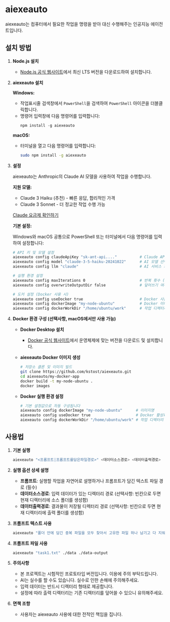 # aiexeauto

aiexeauto는 컴퓨터에서 필요한 작업을 명령을 받아 대신 수행해주는 인공지능 에이전트입니다.

## 설치 방법

1. **Node.js 설치**
   - [Node.js 공식 웹사이트](https://nodejs.org/)에서 최신 LTS 버전을 다운로드하여 설치합니다.

2. **aiexeauto 설치**

   **Windows:**
   - 작업표시줄 검색창에서 `PowerShell`을 검색하여 `PowerShell` 아이콘을 더블클릭합니다.
   - 명령어 입력창에 다음 명령어를 입력합니다:
     ```powershell
     npm install -g aiexeauto
     ```

   **macOS:**
   - 터미널을 열고 다음 명령어를 입력합니다:
     ```bash
     sudo npm install -g aiexeauto
     ```

3. **설정**

   aiexeauto는 Anthropic의 Claude AI 모델을 사용하여 작업을 수행합니다.

   **지원 모델:**
   - Claude 3 Haiku (추천) - 빠른 응답, 합리적인 가격
   - Claude 3 Sonnet - 더 정교한 작업 수행 가능

   [Claude 요금제 확인하기](https://www.anthropic.com/pricing#anthropic-api)

   **기본 설정:**

   Windows와 macOS 공통으로 PowerShell 또는 터미널에서 다음 명령어를 입력하여 설정합니다:

   ```bash
   # API 키 및 모델 설정
   aiexeauto config claudeApiKey "sk-ant-api...."          # Claude API 키 (기본값: "") https://console.anthropic.com/settings/keys 에서 발급 가능
   aiexeauto config model "claude-3-5-haiku-20241022"      # AI 모델 선택 (기본값: "claude-3-5-haiku-20241022")
   aiexeauto config llm "claude"                           # AI 서비스 지정 (기본값: "claude")

   # 실행 환경 설정
   aiexeauto config maxIterations 0                        # 반복 횟수 (0=무제한) (기본값: 0)
   aiexeauto config overwriteOutputDir false               # 덮어쓰기 여부 (false: 덮어쓰지 않음, true: 덮어씀) (기본값: false)

   # 도커 설정 (Docker 사용 시)
   aiexeauto config useDocker true                         # Docker 사용 여부 (true: 사용, false: 사용 안 함) (기본값: false)
   aiexeauto config dockerImage "my-node-ubuntu"           # Docker 이미지 (기본값: "my-node-ubuntu")
   aiexeauto config dockerWorkDir "/home/ubuntu/work"      # 작업 디렉터리 (기본값: "/home/ubuntu/work")
   ```

4. **Docker 환경 구성 (선택사항, macOS에서만 사용 가능)**

   - **Docker Desktop 설치**
     - [Docker 공식 웹사이트](https://www.docker.com/)에서 운영체제에 맞는 버전을 다운로드 및 설치합니다.

   - **aiexeauto Docker 이미지 생성**
     ```bash
     # 저장소 클론 및 이미지 빌드
     git clone https://github.com/kstost/aiexeauto.git
     cd aiexeauto/my-docker-app
     docker build -t my-node-ubuntu .
     docker images
     ```

   - **Docker 실행 환경 설정**
     ```bash
     # 기본 설정값으로 자동 구성됩니다
     aiexeauto config dockerImage "my-node-ubuntu"      # 이미지명
     aiexeauto config useDocker true                    # Docker 활성화
     aiexeauto config dockerWorkDir "/home/ubuntu/work" # 작업 디렉터리
     ```

## 사용법

1. **기본 실행**
   ```bash
   aiexeauto "<프롬프트|프롬프트를담은파일경로>" <데이터소스경로> <데이터출력경로>
   ```

2. **실행 옵션 상세 설명**
   - **프롬프트**: 실행할 작업을 자연어로 설명하거나 프롬프트가 담긴 텍스트 파일 경로 (필수)
   - **데이터소스경로**: 입력 데이터가 있는 디렉터리 경로 (선택사항: 빈칸으로 두면 현재 디렉터리에 소스 폴더를 생성함)
   - **데이터출력경로**: 결과물이 저장될 디렉터리 경로 (선택사항: 빈칸으로 두면 현재 디렉터리에 출력 폴더를 생성함)

3. **프롬프트 텍스트 사용**
   ```bash
   aiexeauto "폴더 안에 담긴 중복 파일을 모두 찾아서 고유한 파일 하나 남기고 다 지워줘." ./data ./data-output
   ```

4. **프롬프트 파일 사용**
   ```bash
   aiexeauto "task1.txt" ./data ./data-output
   ```

5. **주의사항**
   - 본 프로젝트는 시험적인 프로토타입 버전입니다. 이용에 주의 부탁드립니다.
   - AI는 실수를 할 수도 있습니다. 실수로 인한 손해에 주의해주세요.
   - 입력 데이터는 반드시 디렉터리 형태로 제공합니다.
   - 설정에 따라 출력 디렉터리는 기존 디렉터리를 덮어쓸 수 있으니 유의해주세요.

6. **면책 조항**
   - 사용자는 aiexeauto 사용에 대한 전적인 책임을 집니다.